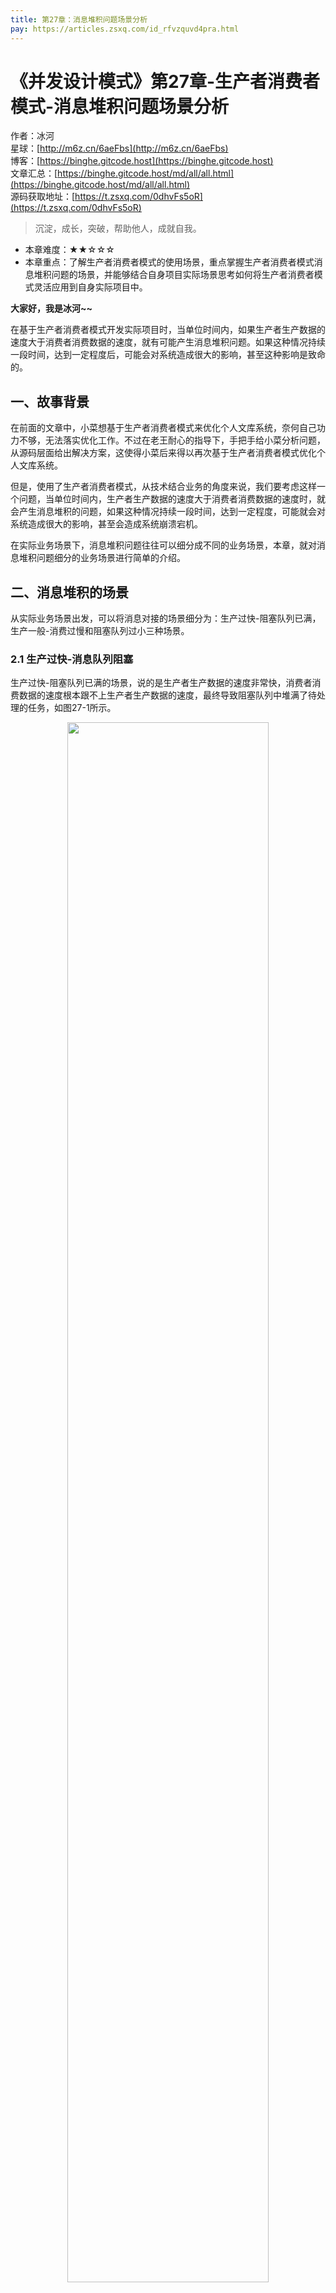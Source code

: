 ```yaml
---
title: 第27章：消息堆积问题场景分析
pay: https://articles.zsxq.com/id_rfvzquvd4pra.html
---
```


# 《并发设计模式》第27章-生产者消费者模式-消息堆积问题场景分析

作者：冰河
<br/>星球：[http://m6z.cn/6aeFbs](http://m6z.cn/6aeFbs)
<br/>博客：[https://binghe.gitcode.host](https://binghe.gitcode.host)
<br/>文章汇总：[https://binghe.gitcode.host/md/all/all.html](https://binghe.gitcode.host/md/all/all.html)
<br/>源码获取地址：[https://t.zsxq.com/0dhvFs5oR](https://t.zsxq.com/0dhvFs5oR)

> 沉淀，成长，突破，帮助他人，成就自我。

* 本章难度：★★☆☆☆
* 本章重点：了解生产者消费者模式的使用场景，重点掌握生产者消费者模式消息堆积问题的场景，并能够结合自身项目实际场景思考如何将生产者消费者模式灵活应用到自身实际项目中。

**大家好，我是冰河~~**

在基于生产者消费者模式开发实际项目时，当单位时间内，如果生产者生产数据的速度大于消费者消费数据的速度，就有可能产生消息堆积问题。如果这种情况持续一段时间，达到一定程度后，可能会对系统造成很大的影响，甚至这种影响是致命的。

## 一、故事背景

在前面的文章中，小菜想基于生产者消费者模式来优化个人文库系统，奈何自己功力不够，无法落实优化工作。不过在老王耐心的指导下，手把手给小菜分析问题，从源码层面给出解决方案，这使得小菜后来得以再次基于生产者消费者模式优化个人文库系统。

但是，使用了生产者消费者模式，从技术结合业务的角度来说，我们要考虑这样一个问题，当单位时间内，生产者生产数据的速度大于消费者消费数据的速度时，就会产生消息堆积的问题，如果这种情况持续一段时间，达到一定程度，可能就会对系统造成很大的影响，甚至会造成系统崩溃宕机。

在实际业务场景下，消息堆积问题往往可以细分成不同的业务场景，本章，就对消息堆积问题细分的业务场景进行简单的介绍。

## 二、消息堆积的场景

从实际业务场景出发，可以将消息对接的场景细分为：生产过快-阻塞队列已满，生产一般-消费过慢和阻塞队列过小三种场景。

### 2.1 生产过快-消息队列阻塞

生产过快-阻塞队列已满的场景，说的是生产者生产数据的速度非常快，消费者消费数据的速度根本跟不上生产者生产数据的速度，最终导致阻塞队列中堆满了待处理的任务，如图27-1所示。

<div align="center">
    <img src="https://binghe.gitcode.host/assets/images/core/concurrent/2023-10-14-001.png?raw=true" width="80%">
    <br/>
</div>

可以看到，当阻塞队列的大小为2000时，如果生产者每分钟生产550条数据，而消费者每分钟只能消费50条数据时，4分钟后，阻塞队列中就会堆满待处理的任务。

### 2.2 生产一般-消费过慢

生产一般-消费过慢的场景，说的是生产者生产数据的速度一般，消费者消费数据的速度过慢，远远跟不上生产者生产数据的速度，导致了消息堆积，如图27-2所示。

<div align="center">
    <img src="https://binghe.gitcode.host/assets/images/core/concurrent/2023-10-14-002.png?raw=true" width="80%">
    <br/>
</div>

可以看到，当阻塞队列的大小为2000时，如果生产者每分钟生产280条数据，而消费者每分钟只能消费30条数据时，8分钟后，阻塞队列中就会堆满待处理的任务。

### 2.3 阻塞队列过小

阻塞队列过小的场景，说的是生产者和消费者的速度一般，消费者的速度还是会比生产者慢，但是阻塞队列过小，很容易造成阻塞队列被堆满待处理的任务，如图27-3所示。

<div align="center">
    <img src="https://binghe.gitcode.host/assets/images/core/concurrent/2023-10-14-003.png?raw=true" width="80%">
    <br/>
</div>

可以看到，当阻塞队列的大小为100，如果生产者每分钟生产30条数据，而消费者每分钟只能消费20条数据，10分钟后，阻塞队列中就会堆满待处理的任务。

## 三、消息堆积的影响

## 查看全文

加入[冰河技术](http://m6z.cn/6aeFbs)知识星球，解锁完整技术文章与完整代码